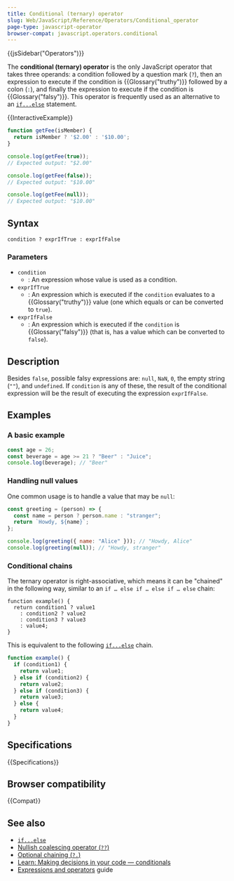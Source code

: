 ```yaml
---
title: Conditional (ternary) operator
slug: Web/JavaScript/Reference/Operators/Conditional_operator
page-type: javascript-operator
browser-compat: javascript.operators.conditional
---
```


{{jsSidebar("Operators")}}

The **conditional (ternary) operator** is the only JavaScript operator that takes three operands:
a condition followed by a question mark (`?`), then an expression to execute if the condition is {{Glossary("truthy")}} followed by a colon (`:`), and finally the expression to execute if the condition is {{Glossary("falsy")}}.
This operator is frequently used as an alternative to an [`if...else`](/en-US/docs/Web/JavaScript/Reference/Statements/if...else) statement.

{{InteractiveExample}}

```js interactive-example
function getFee(isMember) {
  return isMember ? '$2.00' : '$10.00';
}

console.log(getFee(true));
// Expected output: "$2.00"

console.log(getFee(false));
// Expected output: "$10.00"

console.log(getFee(null));
// Expected output: "$10.00"

```

## Syntax

```js-nolint
condition ? exprIfTrue : exprIfFalse
```

### Parameters

- `condition`
  - : An expression whose value is used as a condition.
- `exprIfTrue`
  - : An expression which is executed if the `condition` evaluates to a {{Glossary("truthy")}} value (one which equals or can be converted to `true`).
- `exprIfFalse`
  - : An expression which is executed if the `condition` is {{Glossary("falsy")}} (that is, has a value which can be converted to `false`).

## Description

Besides `false`, possible falsy expressions are: `null`, `NaN`, `0`, the empty string (`""`), and `undefined`.
If `condition` is any of these, the result of the conditional expression will be the result of executing the expression `exprIfFalse`.

## Examples

### A basic example

```js
const age = 26;
const beverage = age >= 21 ? "Beer" : "Juice";
console.log(beverage); // "Beer"
```

### Handling null values

One common usage is to handle a value that may be `null`:

```js
const greeting = (person) => {
  const name = person ? person.name : "stranger";
  return `Howdy, ${name}`;
};

console.log(greeting({ name: "Alice" })); // "Howdy, Alice"
console.log(greeting(null)); // "Howdy, stranger"
```

### Conditional chains

The ternary operator is right-associative, which means it can be "chained" in the following way, similar to an `if … else if … else if … else` chain:

```js-nolint
function example() {
  return condition1 ? value1
    : condition2 ? value2
    : condition3 ? value3
    : value4;
}
```

This is equivalent to the following [`if...else`](/en-US/docs/Web/JavaScript/Reference/Statements/if...else) chain.

```js
function example() {
  if (condition1) {
    return value1;
  } else if (condition2) {
    return value2;
  } else if (condition3) {
    return value3;
  } else {
    return value4;
  }
}
```

## Specifications

{{Specifications}}

## Browser compatibility

{{Compat}}

## See also

- [`if...else`](/en-US/docs/Web/JavaScript/Reference/Statements/if...else)
- [Nullish coalescing operator (`??`)](/en-US/docs/Web/JavaScript/Reference/Operators/Nullish_coalescing)
- [Optional chaining (`?.`)](/en-US/docs/Web/JavaScript/Reference/Operators/Optional_chaining)
- [Learn: Making decisions in your code — conditionals](/en-US/docs/Learn_web_development/Core/Scripting/Conditionals)
- [Expressions and operators](/en-US/docs/Web/JavaScript/Guide/Expressions_and_operators) guide
